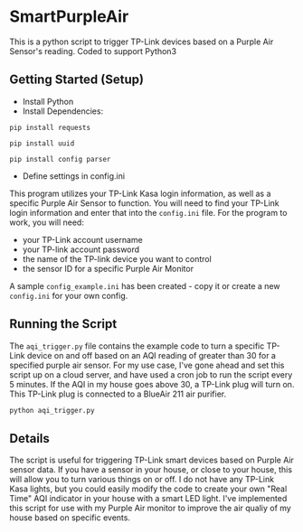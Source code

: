 # SmartPurpleAir
 This is a python script to trigger TP-Link devices based on a Purple Air Sensor's reading.  Coded to support Python3
 
## Getting Started (Setup)

- Install Python
- Install Dependencies:

`pip install requests`

`pip install uuid`

`pip install config parser`

- Define settings in config.ini

This program utilizes your TP-Link Kasa login information, as well as a specific Purple Air Sensor to function.  You will need to find your TP-Link login information and enter that into the `config.ini` file.  For the program to work, you will need:

- your TP-Link account username
- your TP-link account password
- the name of the TP-link device you want to control
- the sensor ID for a specific Purple Air Monitor

A sample `config_example.ini` has been created - copy it or create a new `config.ini` for your own config.

## Running the Script

The `aqi_trigger.py` file contains the example code to turn a specific TP-Link device on and off based on an AQI reading of greater than 30 for a specified purple air sensor.
For my use case, I've gone ahead and set this script up on a cloud server, and have used a cron job to run the script every 5 minutes.  If the AQI in my house goes above 30, a TP-Link plug will turn on.  This TP-Link plug is connected to a BlueAir 211 air purifier. 

```sh
python aqi_trigger.py
```

## Details

The script is useful for triggering TP-Link smart devices based on Purple Air sensor data.  If you have a sensor in your house, or close to your house, this will allow you to turn various things on or off.  I do not have any TP-Link Kasa lights, but you could easily modify the code to create your own "Real Time" AQI indicator in your house with a smart LED light.  I've implemented this script for use with my Purple Air monitor to improve the air qualiy of my house based on specific events.

